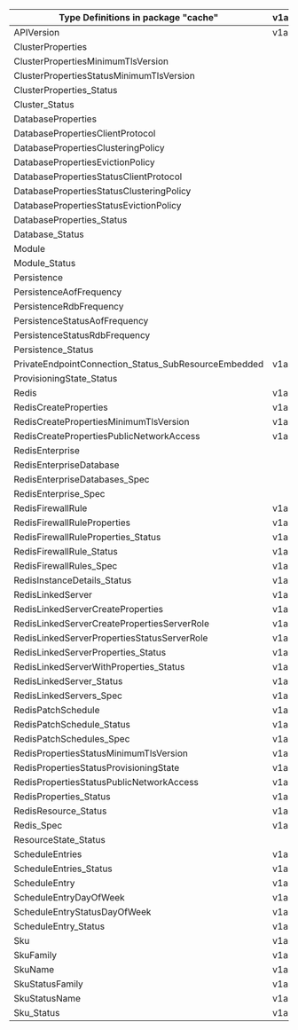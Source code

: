 | Type Definitions in package "cache"                  | v1alpha1api20201201 | v1alpha1api20210301 | v1beta20201201 | v1beta20210301 |
|------------------------------------------------------|---------------------|---------------------|----------------|----------------|
| APIVersion                                           | v1alpha1api20201201 | v1alpha1api20210301 | v1beta20201201 | v1beta20210301 |
| ClusterProperties                                    |                     | v1alpha1api20210301 |                | v1beta20210301 |
| ClusterPropertiesMinimumTlsVersion                   |                     | v1alpha1api20210301 |                | v1beta20210301 |
| ClusterPropertiesStatusMinimumTlsVersion             |                     | v1alpha1api20210301 |                | v1beta20210301 |
| ClusterProperties_Status                             |                     | v1alpha1api20210301 |                | v1beta20210301 |
| Cluster_Status                                       |                     | v1alpha1api20210301 |                | v1beta20210301 |
| DatabaseProperties                                   |                     | v1alpha1api20210301 |                | v1beta20210301 |
| DatabasePropertiesClientProtocol                     |                     | v1alpha1api20210301 |                | v1beta20210301 |
| DatabasePropertiesClusteringPolicy                   |                     | v1alpha1api20210301 |                | v1beta20210301 |
| DatabasePropertiesEvictionPolicy                     |                     | v1alpha1api20210301 |                | v1beta20210301 |
| DatabasePropertiesStatusClientProtocol               |                     | v1alpha1api20210301 |                | v1beta20210301 |
| DatabasePropertiesStatusClusteringPolicy             |                     | v1alpha1api20210301 |                | v1beta20210301 |
| DatabasePropertiesStatusEvictionPolicy               |                     | v1alpha1api20210301 |                | v1beta20210301 |
| DatabaseProperties_Status                            |                     | v1alpha1api20210301 |                | v1beta20210301 |
| Database_Status                                      |                     | v1alpha1api20210301 |                | v1beta20210301 |
| Module                                               |                     | v1alpha1api20210301 |                | v1beta20210301 |
| Module_Status                                        |                     | v1alpha1api20210301 |                | v1beta20210301 |
| Persistence                                          |                     | v1alpha1api20210301 |                | v1beta20210301 |
| PersistenceAofFrequency                              |                     | v1alpha1api20210301 |                | v1beta20210301 |
| PersistenceRdbFrequency                              |                     | v1alpha1api20210301 |                | v1beta20210301 |
| PersistenceStatusAofFrequency                        |                     | v1alpha1api20210301 |                | v1beta20210301 |
| PersistenceStatusRdbFrequency                        |                     | v1alpha1api20210301 |                | v1beta20210301 |
| Persistence_Status                                   |                     | v1alpha1api20210301 |                | v1beta20210301 |
| PrivateEndpointConnection_Status_SubResourceEmbedded | v1alpha1api20201201 | v1alpha1api20210301 | v1beta20201201 | v1beta20210301 |
| ProvisioningState_Status                             |                     | v1alpha1api20210301 |                | v1beta20210301 |
| Redis                                                | v1alpha1api20201201 |                     | v1beta20201201 |                |
| RedisCreateProperties                                | v1alpha1api20201201 |                     | v1beta20201201 |                |
| RedisCreatePropertiesMinimumTlsVersion               | v1alpha1api20201201 |                     | v1beta20201201 |                |
| RedisCreatePropertiesPublicNetworkAccess             | v1alpha1api20201201 |                     | v1beta20201201 |                |
| RedisEnterprise                                      |                     | v1alpha1api20210301 |                | v1beta20210301 |
| RedisEnterpriseDatabase                              |                     | v1alpha1api20210301 |                | v1beta20210301 |
| RedisEnterpriseDatabases_Spec                        |                     | v1alpha1api20210301 |                | v1beta20210301 |
| RedisEnterprise_Spec                                 |                     | v1alpha1api20210301 |                | v1beta20210301 |
| RedisFirewallRule                                    | v1alpha1api20201201 |                     | v1beta20201201 |                |
| RedisFirewallRuleProperties                          | v1alpha1api20201201 |                     | v1beta20201201 |                |
| RedisFirewallRuleProperties_Status                   | v1alpha1api20201201 |                     | v1beta20201201 |                |
| RedisFirewallRule_Status                             | v1alpha1api20201201 |                     | v1beta20201201 |                |
| RedisFirewallRules_Spec                              | v1alpha1api20201201 |                     | v1beta20201201 |                |
| RedisInstanceDetails_Status                          | v1alpha1api20201201 |                     | v1beta20201201 |                |
| RedisLinkedServer                                    | v1alpha1api20201201 |                     | v1beta20201201 |                |
| RedisLinkedServerCreateProperties                    | v1alpha1api20201201 |                     | v1beta20201201 |                |
| RedisLinkedServerCreatePropertiesServerRole          | v1alpha1api20201201 |                     | v1beta20201201 |                |
| RedisLinkedServerPropertiesStatusServerRole          | v1alpha1api20201201 |                     | v1beta20201201 |                |
| RedisLinkedServerProperties_Status                   | v1alpha1api20201201 |                     | v1beta20201201 |                |
| RedisLinkedServerWithProperties_Status               | v1alpha1api20201201 |                     | v1beta20201201 |                |
| RedisLinkedServer_Status                             | v1alpha1api20201201 |                     | v1beta20201201 |                |
| RedisLinkedServers_Spec                              | v1alpha1api20201201 |                     | v1beta20201201 |                |
| RedisPatchSchedule                                   | v1alpha1api20201201 |                     | v1beta20201201 |                |
| RedisPatchSchedule_Status                            | v1alpha1api20201201 |                     | v1beta20201201 |                |
| RedisPatchSchedules_Spec                             | v1alpha1api20201201 |                     | v1beta20201201 |                |
| RedisPropertiesStatusMinimumTlsVersion               | v1alpha1api20201201 |                     | v1beta20201201 |                |
| RedisPropertiesStatusProvisioningState               | v1alpha1api20201201 |                     | v1beta20201201 |                |
| RedisPropertiesStatusPublicNetworkAccess             | v1alpha1api20201201 |                     | v1beta20201201 |                |
| RedisProperties_Status                               | v1alpha1api20201201 |                     | v1beta20201201 |                |
| RedisResource_Status                                 | v1alpha1api20201201 |                     | v1beta20201201 |                |
| Redis_Spec                                           | v1alpha1api20201201 |                     | v1beta20201201 |                |
| ResourceState_Status                                 |                     | v1alpha1api20210301 |                | v1beta20210301 |
| ScheduleEntries                                      | v1alpha1api20201201 |                     | v1beta20201201 |                |
| ScheduleEntries_Status                               | v1alpha1api20201201 |                     | v1beta20201201 |                |
| ScheduleEntry                                        | v1alpha1api20201201 |                     | v1beta20201201 |                |
| ScheduleEntryDayOfWeek                               | v1alpha1api20201201 |                     | v1beta20201201 |                |
| ScheduleEntryStatusDayOfWeek                         | v1alpha1api20201201 |                     | v1beta20201201 |                |
| ScheduleEntry_Status                                 | v1alpha1api20201201 |                     | v1beta20201201 |                |
| Sku                                                  | v1alpha1api20201201 | v1alpha1api20210301 | v1beta20201201 | v1beta20210301 |
| SkuFamily                                            | v1alpha1api20201201 |                     | v1beta20201201 |                |
| SkuName                                              | v1alpha1api20201201 | v1alpha1api20210301 | v1beta20201201 | v1beta20210301 |
| SkuStatusFamily                                      | v1alpha1api20201201 |                     | v1beta20201201 |                |
| SkuStatusName                                        | v1alpha1api20201201 | v1alpha1api20210301 | v1beta20201201 | v1beta20210301 |
| Sku_Status                                           | v1alpha1api20201201 | v1alpha1api20210301 | v1beta20201201 | v1beta20210301 |
